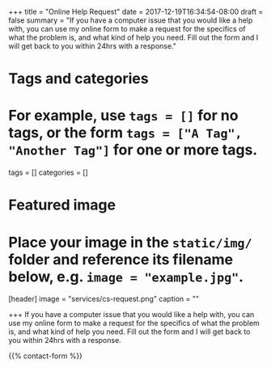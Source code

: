 +++
title = "Online Help Request"
date = 2017-12-19T16:34:54-08:00
draft = false
summary = "If you have a computer issue that you would like a help with, you can use my online form to make a request for the specifics of what the problem is, and what kind of help you need. Fill out the form and I will get back to you within 24hrs with a response."
# Tags and categories
# For example, use `tags = []` for no tags, or the form `tags = ["A Tag", "Another Tag"]` for one or more tags.
tags = []
categories = []

# Featured image
# Place your image in the `static/img/` folder and reference its filename below, e.g. `image = "example.jpg"`.
[header]
image = "services/cs-request.png"
caption = ""

+++
If you have a computer issue that you would like a help with, you can use my online form to make a request for the specifics of what the problem is, and what kind of help you need. Fill out the form and I will get back to you within 24hrs with a response.
<!--more-->
{{% contact-form %}}
